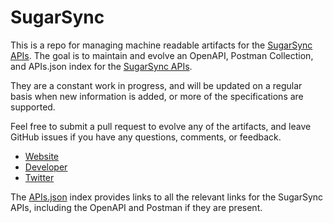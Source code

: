 # SugarSyncThis is a repo for managing machine readable artifacts for the [SugarSync APIs](http://www.sugarsync.com). The goal is to maintain and evolve an OpenAPI, Postman Collection, and APIs.json index for the [SugarSync APIs](http://www.sugarsync.com).They are a constant work in progress, and will be updated on a regular basis when new information is added, or more of the specifications are supported.Feel free to submit a pull request to evolve any of the artifacts, and leave GitHub issues if you have any questions, comments, or feedback.- [Website](http://www.sugarsync.com)- [Developer](http://www.sugarsync.com)- [Twitter](https://twitter.com/SugarSync)The [APIs.json](https://github.com/api-evangelist/sugarsync/blob/master/apis.json) index provides links to all the relevant links for the SugarSync APIs, including the OpenAPI and Postman if they are present.